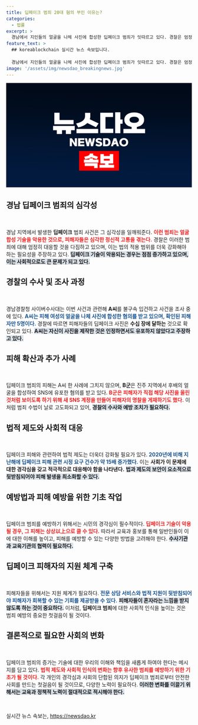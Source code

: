 ```yaml
---
title: 딥페이크 범죄 20대 혐의 부인 이유는?
categories:
  - 법률
excerpt: >
  경남에서 지인들의 얼굴을 나체 사진에 합성한 딥페이크 범죄가 잇따르고 있다. 경찰은 엄정 대응을 예고하며, 피해자는 5명에 이르고 수십 장의 합성 사진이 확인됐다. 전례 없는 범죄에 맞서 그린 대응이 절실하다!
feature_text: >
  ## koreablockchain 실시간 뉴스 속보입니다.

  경남에서 지인들의 얼굴을 나체 사진에 합성한 딥페이크 범죄가 잇따르고 있다. 경찰은 엄정 대응을 예고하며, 피해자는 5명에 이르고 수십 장의 합성 사진이 확인됐다. 전례 없는 범죄에 맞서 그린 대응이 절실하다!
image: '/assets/img/newsdao_breakingnews.jpg'
---
```


<p><img src="/assets/img/newsdao_breakingnews.jpg" alt="koreablockchain 속보" /></p>

<h2 data-ke-size="size26">경남 딥페이크 범죄의 심각성</h2>

<p data-ke-size="size16">&nbsp;</p>

<p>경남 지역에서 발생한 <strong>딥페이크</strong> 범죄 사건은 그 심각성을 일깨워준다. <b><span style="color: #ee2323;">이런 범죄는 얼굴 합성 기술을 악용한 것으로, 피해자들은 심각한 정신적 고통을 겪는다.</span></b> 경찰은 이러한 범죄에 대해 엄정히 대응할 것을 다짐하고 있으며, 이는 법의 적용 범위를 더욱 강화해야 하는 필요성을 주장하고 있다. <b><span style="background-color: #21538527;">딥페이크 기술이 악용되는 경우는 점점 증가하고 있으며, 이는 사회적으로도 큰 문제가 되고 있다.</span></b> </p>

<h2 data-ke-size="size26">경찰의 수사 및 조사 과정</h2>

<p data-ke-size="size16">&nbsp;</p>

<p>경남경찰청 사이버수사대는 이번 사건과 관련해 <strong>A씨</strong>를 불구속 입건하고 사건을 조사 중에 있다. <b><span style="color: #1a5490;">A씨는 피해 여성의 얼굴을 나체 사진에 합성한 혐의를 받고 있으며, 확인된 피해자만 5명이다.</span></b> 경찰에 따르면 피해자들의 딥페이크 사진은 <strong>수십 장에 달하는</strong> 것으로 확인되고 있다. <b><span style="background-color: #21538527;">A씨는 자신이 사진을 제작한 것은 인정하면서도 유포하지 않았다고 주장하고 있다.</span></b></p>

<h2 data-ke-size="size26">피해 확산과 추가 사례</h2>

<p data-ke-size="size16">&nbsp;</p>

<p>딥페이크 범죄의 피해는 A씨 한 사례에 그치지 않으며, <strong>B군</strong>은 진주 지역에서 후배의 얼굴을 합성하여 SNS에 유포한 혐의를 받고 있다. <b><span style="color: #ee2323;">B군은 피해자가 직접 해당 사진을 올린 것처럼 보이도록 하기 위해 새 SNS 계정을 만들어 피해자의 명찰을 게재하기도 했다.</span></b> 이처럼 범죄 수법이 날로 고도화되고 있어, <b><span style="background-color: #21538527;">경찰의 수사와 예방 조치가 필요하다.</span></b> </p>

<h2 data-ke-size="size26">법적 제도와 사회적 대응</h2>

<p data-ke-size="size16">&nbsp;</p>

<p>딥페이크 피해와 관련하여 법적 제도는 더욱더 강화될 필요가 있다. <b><span style="color: #1a5490;">2020년에 비해 지난해에 딥페이크 피해 관련 시정 요구 건수가 약 15배 증가했다.</span></b> 이는 <strong>사회가 이 문제에 대한 경각심을 갖고 적극적으로 대응해야 함을 나타낸다.</strong> <b><span style="background-color: #21538527;">법과 제도의 보안이 요소적으로 뒷받침되어야 피해 발생을 최소화할 수 있다.</span></b></p>

<h2 data-ke-size="size26">예방법과 피해 예방을 위한 기초 작업</h2>

<p data-ke-size="size16">&nbsp;</p>

<p>딥페이크 범죄를 예방하기 위해서는 시민의 경각심이 필수적이다. <b><span style="color: #ee2323;">딥페이크 기술이 악용될 경우, 그 피해는 상상以上으로 클 수 있다.</span></b> 따라서 교육과 홍보를 통해 일반인들이 이에 대한 이해를 높이고, 피해를 예방할 수 있는 다양한 방법을 고려해야 한다. <b><span style="background-color: #21538527;">수사기관과 교육기관의 협력이 필요하다.</span></b> </p>

<h2 data-ke-size="size26">딥페이크 피해자의 지원 체계 구축</h2>

<p data-ke-size="size16">&nbsp;</p>

<p>피해자들을 위해서는 지원 체계가 필요하다. <b><span style="color: #1a5490;">전문 상담 서비스와 법적 지원이 뒷받침되어야 피해자가 회복할 수 있는 기회를 제공받을 수 있다.</span></b> <b><span style="background-color: #21538527;">피해자들이 혼자라는 느낌을 받지 않도록 하는 것이 중요하다.</span></b> 이처럼, <strong>딥페이크 범죄</strong>에 대한 사회적 인식을 높이는 것은 범죄 예방의 중요한 첫걸음이 될 것이다. </p>

<h2 data-ke-size="size26">결론적으로 필요한 사회의 변화</h2>

<p data-ke-size="size16">&nbsp;</p>

<p>딥페이크 범죄의 증가는 기술에 대한 우리의 이해와 책임을 새롭게 하여야 한다는 메시지를 담고 있다. <b><span style="color: #ee2323;">법적 제도와 사회적 인식의 변화는 향후 유사한 범죄를 예방하기 위한 기초가 될 것이다.</span></b> 각 개인의 경각심과 사회의 단합된 의지가 딥페이크 범죄로부터 안전한 사회를 만드는 첫걸음이 될 것이므로, 다양한 노력이 필요하다. <b><span style="background-color: #21538527;">이러한 변화를 이끌기 위해서는 교육과 정책적 노력이 절대적으로 적시해야 한다.</span></b> </p>

<p data-ke-size="size16">&nbsp;</p>
실시간 뉴스 속보는, <a href="https://newsdao.kr" rel="dofollow">https://newsdao.kr</a>


